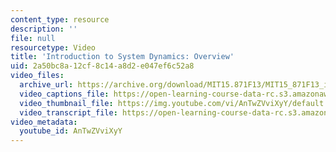 ```yaml
---
content_type: resource
description: ''
file: null
resourcetype: Video
title: 'Introduction to System Dynamics: Overview'
uid: 2a50bc8a-12cf-8c14-a8d2-e047ef6c52a8
video_files:
  archive_url: https://archive.org/download/MIT15.871F13/MIT15_871F13_intro_300k.mp4
  video_captions_file: https://open-learning-course-data-rc.s3.amazonaws.com/15-871-introduction-to-system-dynamics-fall-2013/6f46a61fc8da5f1b84664126424b02b3_AnTwZVviXyY.vtt
  video_thumbnail_file: https://img.youtube.com/vi/AnTwZVviXyY/default.jpg
  video_transcript_file: https://open-learning-course-data-rc.s3.amazonaws.com/15-871-introduction-to-system-dynamics-fall-2013/e0261866c8bdf3b7529cdbe6b2469569_AnTwZVviXyY.pdf
video_metadata:
  youtube_id: AnTwZVviXyY
---
```

